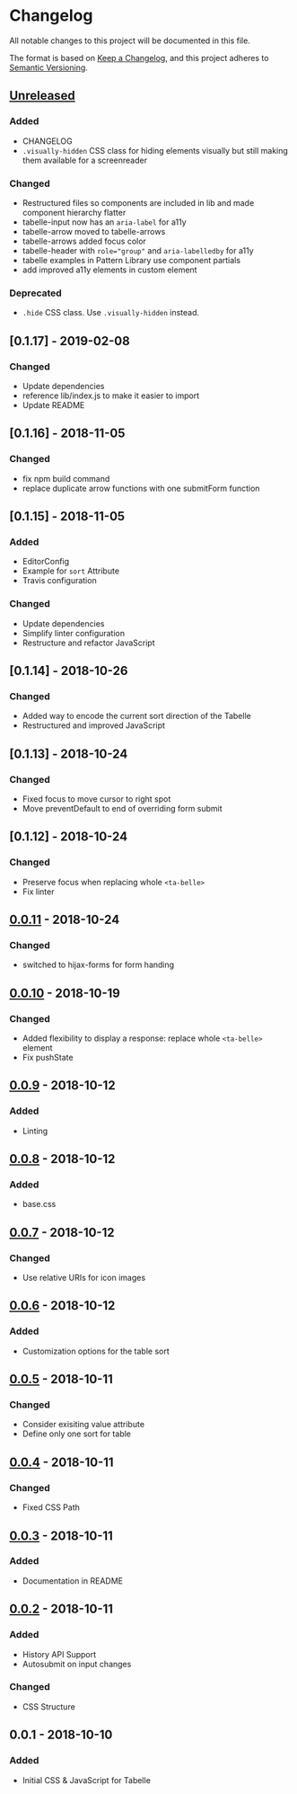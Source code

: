 # Changelog
All notable changes to this project will be documented in this file.

The format is based on [Keep a Changelog](https://keepachangelog.com/en/1.0.0/),
and this project adheres to [Semantic Versioning](https://semver.org/spec/v2.0.0.html).

## [Unreleased]
### Added
- CHANGELOG
- `.visually-hidden` CSS class for hiding elements visually but still making them available for a screenreader

### Changed
- Restructured files so components are included in lib and made component hierarchy flatter
- tabelle-input now has an `aria-label` for a11y
- tabelle-arrow moved to tabelle-arrows
- tabelle-arrows added focus color
- tabelle-header with `role="group"` and `aria-labelledby` for a11y
- tabelle examples in Pattern Library use component partials
- add improved a11y elements in custom element

### Deprecated
- `.hide` CSS class. Use `.visually-hidden` instead.

## [0.1.17] - 2019-02-08
### Changed
- Update dependencies
- reference lib/index.js to make it easier to import
- Update README

## [0.1.16] - 2018-11-05
### Changed
- fix npm build command
- replace duplicate arrow functions with one submitForm function

## [0.1.15] - 2018-11-05
### Added
- EditorConfig
- Example for `sort` Attribute
- Travis configuration

### Changed
- Update dependencies
- Simplify linter configuration
- Restructure and refactor JavaScript

## [0.1.14] - 2018-10-26
### Changed
- Added way to encode the current sort direction of the Tabelle
- Restructured and improved JavaScript

## [0.1.13] - 2018-10-24
### Changed
- Fixed focus to move cursor to right spot
- Move preventDefault to end of overriding form submit

## [0.1.12] - 2018-10-24
### Changed
- Preserve focus when replacing whole `<ta-belle>`
- Fix linter

## [0.0.11] - 2018-10-24
### Changed
- switched to hijax-forms for form handing

## [0.0.10] - 2018-10-19
### Changed
- Added flexibility to display a response: replace whole `<ta-belle>` element
- Fix pushState

## [0.0.9] - 2018-10-12
### Added
- Linting

## [0.0.8] - 2018-10-12
### Added
- base.css

## [0.0.7] - 2018-10-12
### Changed
- Use relative URIs for icon images

## [0.0.6] - 2018-10-12
### Added
- Customization options for the table sort

## [0.0.5] - 2018-10-11
### Changed
- Consider exisiting value attribute
- Define only one sort for table

## [0.0.4] - 2018-10-11
### Changed
- Fixed CSS Path

## [0.0.3] - 2018-10-11
### Added
- Documentation in README

## [0.0.2] - 2018-10-11
### Added
- History API Support
- Autosubmit on input changes

### Changed
- CSS Structure

## 0.0.1 - 2018-10-10
### Added
- Initial CSS & JavaScript for Tabelle

[Unreleased]: https://github.com/olivierlacan/keep-a-changelog/compare/v0.0.17...HEAD
[0.0.17]: https://github.com/innoq/tabelle/compare/v0.0.16...v0.0.17
[0.0.16]: https://github.com/innoq/tabelle/compare/v0.0.15...v0.0.16
[0.0.15]: https://github.com/innoq/tabelle/compare/v0.0.14...v0.0.15
[0.0.14]: https://github.com/innoq/tabelle/compare/v0.0.13...v0.0.14
[0.0.13]: https://github.com/innoq/tabelle/compare/v0.0.12...v0.0.13
[0.0.12]: https://github.com/innoq/tabelle/compare/v0.0.11...v0.0.12
[0.0.11]: https://github.com/innoq/tabelle/compare/v0.0.10...v0.0.11
[0.0.10]: https://github.com/innoq/tabelle/compare/v0.0.9...v0.0.10
[0.0.9]: https://github.com/innoq/tabelle/compare/v0.0.8...v0.0.9
[0.0.8]: https://github.com/innoq/tabelle/compare/v0.0.7...v0.0.8
[0.0.7]: https://github.com/innoq/tabelle/compare/v0.0.6...v0.0.7
[0.0.6]: https://github.com/innoq/tabelle/compare/v0.0.5...v0.0.6
[0.0.5]: https://github.com/innoq/tabelle/compare/v0.0.4...v0.0.5
[0.0.4]: https://github.com/innoq/tabelle/compare/v0.0.3...v0.0.4
[0.0.3]: https://github.com/innoq/tabelle/compare/v0.0.2...v0.0.3
[0.0.2]: https://github.com/innoq/tabelle/releases/tag/v0.0.2
